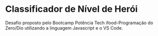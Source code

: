 # Classificador de Nível de Herói
Desafio proposto pelo Bootcamp Potência Tech ifood-Programação do Zero/Dio utilizando a linguagem Javascript e o VS Code.
